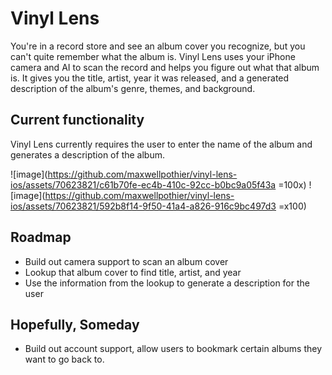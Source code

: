 # Vinyl Lens

You're in a record store and see an album cover you recognize, but you can't quite remember what the album is. Vinyl Lens uses your iPhone camera and AI to scan the record and helps you figure out what that album is. It gives you the title, artist, year it was released, and a generated description of the album's genre, themes, and background.

## Current functionality
Vinyl Lens currently requires the user to enter the name of the album and generates a description of the album.

![image](https://github.com/maxwellpothier/vinyl-lens-ios/assets/70623821/c61b70fe-ec4b-410c-92cc-b0bc9a05f43a =100x)
![image](https://github.com/maxwellpothier/vinyl-lens-ios/assets/70623821/592b8f14-9f50-41a4-a826-916c9bc497d3 =x100)


## Roadmap
- Build out camera support to scan an album cover
- Lookup that album cover to find title, artist, and year
- Use the information from the lookup to generate a description for the user

## Hopefully, Someday
- Build out account support, allow users to bookmark certain albums they want to go back to.

